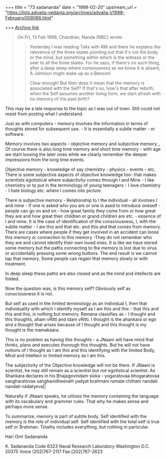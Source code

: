 +++
title = "73 sadananda"
date = "1998-02-20"
upstream_url = "https://lists.advaita-vedanta.org/archives/advaita-l/1998-February/008086.html"

+++
[Archive link](https://lists.advaita-vedanta.org/archives/advaita-l/1998-February/008086.html)

>On Fri, 13 Feb 1998, Chandran, Nanda (NBC) wrote:
>
>> Yesterday I was reading Taks with RM and there he explains the relevence
>> of the three states pointing out that it's not the body or the mind, but
>> something within which is the witness or the seer to all the three
>> states. For he says, if there's no such thing, after a deep sleep where
>> consiousness as we know it is absent, A Johnson might wake up as a
>> Benson!
>>
>> Clear enough! But then does it mean that the memory is associated with
>> the Self? If that's so, how's that after rebirth, when the Self assumes
>> another living form, we start afresh with no memory of the past birth?
>

This may be a late response to the topic as I was out of town.  Still could
not resist from posting what I understand.

Just as with computers - memory involves the information in terms of
thoughts stored for subsequent use. - It is essentially a subtle matter -
or software.

Memory involves two aspects - objective memory and subjective memory  _ Of
course there is also long time memory and short time memory - with age we
start loosing the later ones while we clearly remember the deeper
impressions from the long time events.

Objective memory - knowledge of say chemistry - physics - events - etc.
There is some subjective aspects of objective knowledge too- that makes
scientists egotistical where subjectivity comes through I and Mine  - I
like chemistry or to put in the terminology of young teenagers - I love
chemistry - I hate biology etc. where I comes into picture.

There is subjective memory - Relationship to I the individual - all
involves I and mine - If one is asked who you are or one is ased  to
introduce oneself - people can go on and on - how great family they come
from or how great they are and how great their children or grand children
are etc. - essence of I and mine.  It is the case of identification of the
consciousness, I, with the subtle matter - I am this and that etc. and this
and that comes from memory.  There are cases where people if they get
involved in an accident can loose this memory or connection to this memory
-They do not remember who they are and cannot identify their own loved
ones.  It is like we have stored some memory but the paths connecting to
the memory is lost due to virus or accidentally pressing some wrong
buttons. The end result is we cannot tap that memory.  Some people can
regain that memory slowly or with treatment.

In deep sleep these paths are also closed and as the mind and intellects
are folded.

Now the question was, is this memory self?  Obviously self as consciousness
it is not.

But self as used in the limited terminology as an individual I, then that
individuality with which I  identify myself as I am this and this - that
this and this and this, is nothing but memory.  Ramana classifies as  - I
thought and this thoughts, aham vRitti and idam vRitti. I thought is the
ahankara or ego and a thought that arises because of I thought and this
thought is my thought  is the mamakaara.

  This is no problem as having this thoughts - a JNaani will have mind that
thinks, plans and executes thorough this thoughts.  But he will not have
notions of I thought as I am this and this identifying with the limited
Body, Mind and Intellect or limited memory as I am this.

The subjectivity of the Objective knowledge will not be there.  If JNaani
is scientist, he may still remain as a scientist but not egotistical
scientist.  As Shankara declares in his Bhajagovindam  sloka -
yogaratovaa bhogaratovaa sangharatovaa sanghavidheenaH
yadyat brahmani ramate chittam nandati nandati nadatyeva||

Naturally if JNaani speaks, he utilizes the memory containing the language
with its vacabulary and grammer rules.  That why he makes sense and perhaps
more sense.

To summarize, memory is part of subtle body. Self identified with the
memory is the role of individual self.  Self identified with the total self
is true self or Brahman.  Totality includes everything, but nothing in
particular.

Hari Om!
Sadananda




K. Sadananda
Code 6323
Naval Research Laboratory
Washington D.C. 20375
Voice (202)767-2117
Fax:(202)767-2623

